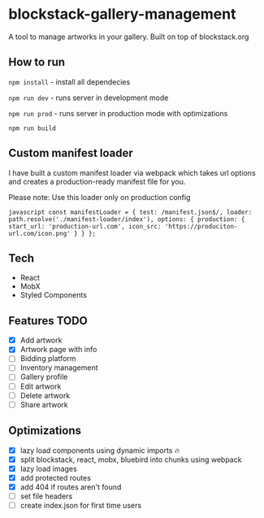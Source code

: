 # blockstack-gallery-management

A tool to manage artworks in your gallery. Built on top of blockstack.org

## How to run
`npm install` - install all dependecies

`npm run dev` - runs server in development mode

`npm run prod` - runs server in production mode with optimizations

`npm run build`


## Custom manifest loader

I have built a custom manifest loader via webpack which takes url options and creates a production-ready manifest file for you. 

Please note: Use this loader only on production config

`javascript const manifestLoader = {
  test: /manifest.json$/,
  loader: path.resolve('./manifest-loader/index'),
  options: {
    production: {
      start_url: 'production-url.com',
      icon_src: 'https://produciton-url.com/icon.png'
    }
  }
};`

## Tech
- React
- MobX
- Styled Components

## Features TODO
- [x] Add artwork
- [x] Artwork page with info
- [ ] Bidding platform
- [ ] Inventory management
- [ ] Gallery profile
- [ ] Edit artwork
- [ ] Delete artwork
- [ ] Share artwork

## Optimizations
- [x] lazy load components using dynamic imports 🔥
- [x] split blockstack, react, mobx, bluebird into chunks using webpack
- [x] lazy load images
- [x] add protected routes
- [x] add 404 if routes aren't found
- [ ] set file headers
- [ ] create index.json for first time users
